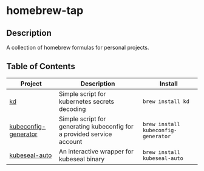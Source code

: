 # homebrew-tap

## Description
A collection of homebrew formulas for personal projects.

## Table of Contents
<!-- project_table_start -->
| Project                                                                 | Description                                                            | Install                             |
| ----------------------------------------------------------------------- | ---------------------------------------------------------------------- | ----------------------------------- |
| [kd](https://github.com/shini4i/kd)                                     | Simple script for kubernetes secrets decoding                          | `brew install kd`                   |
| [kubeconfig-generator](https://github.com/shini4i/kubeconfig-generator) | Simple script for generating kubeconfig for a provided service account | `brew install kubeconfig-generator` |
| [kubeseal-auto](https://github.com/shini4i/kubeseal-auto)               | An interactive wrapper for kubeseal binary                             | `brew install kubeseal-auto`        |
<!-- project_table_end -->
